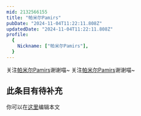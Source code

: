 ```yaml
---
mid: 2132566155
title: "帕米尔Pamirs"
pubDate: "2024-11-04T11:22:11.808Z"
updatedDate: "2024-11-04T11:22:11.808Z"
profile:
  {
    Nickname: ["帕米尔Pamirs"],
  }
---
```


关注[帕米尔Pamirs](https://space.bilibili.com/2132566155)谢谢喵~ 关注[帕米尔Pamirs](https://space.bilibili.com/2132566155)谢谢喵~

## 此条目有待补充
你可以在[这里](https://github.com/Yuhanawa/VTuber.ICU-Content/edit/master/v/帕米尔Pamirs/index.md)编辑本文
